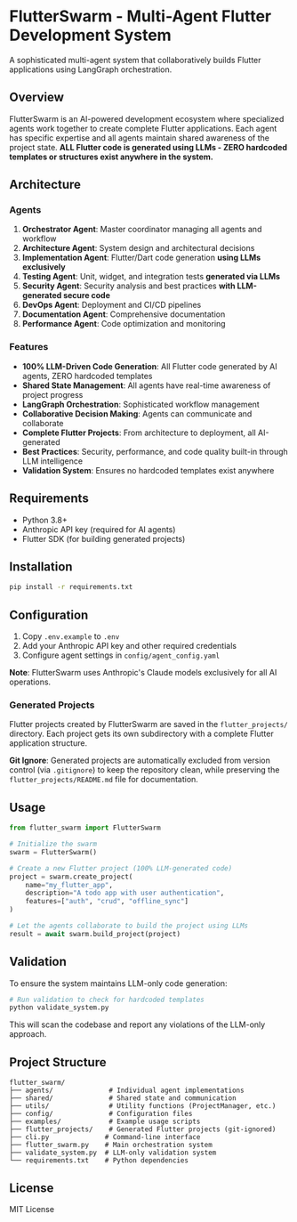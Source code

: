# FlutterSwarm - Multi-Agent Flutter Development System

A sophisticated multi-agent system that collaboratively builds Flutter applications using LangGraph orchestration.

## Overview

FlutterSwarm is an AI-powered development ecosystem where specialized agents work together to create complete Flutter applications. Each agent has specific expertise and all agents maintain shared awareness of the project state. **ALL Flutter code is generated using LLMs - ZERO hardcoded templates or structures exist anywhere in the system.**

## Architecture

### Agents

1. **Orchestrator Agent**: Master coordinator managing all agents and workflow
2. **Architecture Agent**: System design and architectural decisions
3. **Implementation Agent**: Flutter/Dart code generation **using LLMs exclusively**
4. **Testing Agent**: Unit, widget, and integration tests **generated via LLMs**
5. **Security Agent**: Security analysis and best practices **with LLM-generated secure code**
6. **DevOps Agent**: Deployment and CI/CD pipelines
7. **Documentation Agent**: Comprehensive documentation
8. **Performance Agent**: Code optimization and monitoring

### Features

- **100% LLM-Driven Code Generation**: All Flutter code generated by AI agents, ZERO hardcoded templates
- **Shared State Management**: All agents have real-time awareness of project progress
- **LangGraph Orchestration**: Sophisticated workflow management
- **Collaborative Decision Making**: Agents can communicate and collaborate
- **Complete Flutter Projects**: From architecture to deployment, all AI-generated
- **Best Practices**: Security, performance, and code quality built-in through LLM intelligence
- **Validation System**: Ensures no hardcoded templates exist anywhere

## Requirements

- Python 3.8+
- Anthropic API key (required for AI agents)
- Flutter SDK (for building generated projects)

## Installation

```bash
pip install -r requirements.txt
```

## Configuration

1. Copy `.env.example` to `.env`
2. Add your Anthropic API key and other required credentials
3. Configure agent settings in `config/agent_config.yaml`

**Note**: FlutterSwarm uses Anthropic's Claude models exclusively for all AI operations.

### Generated Projects

Flutter projects created by FlutterSwarm are saved in the `flutter_projects/` directory. Each project gets its own subdirectory with a complete Flutter application structure. 

**Git Ignore**: Generated projects are automatically excluded from version control (via `.gitignore`) to keep the repository clean, while preserving the `flutter_projects/README.md` file for documentation.

## Usage

```python
from flutter_swarm import FlutterSwarm

# Initialize the swarm
swarm = FlutterSwarm()

# Create a new Flutter project (100% LLM-generated code)
project = swarm.create_project(
    name="my_flutter_app",
    description="A todo app with user authentication",
    features=["auth", "crud", "offline_sync"]
)

# Let the agents collaborate to build the project using LLMs
result = await swarm.build_project(project)
```

## Validation

To ensure the system maintains LLM-only code generation:

```bash
# Run validation to check for hardcoded templates
python validate_system.py
```

This will scan the codebase and report any violations of the LLM-only approach.

## Project Structure

```
flutter_swarm/
├── agents/              # Individual agent implementations
├── shared/              # Shared state and communication
├── utils/               # Utility functions (ProjectManager, etc.)
├── config/              # Configuration files
├── examples/            # Example usage scripts
├── flutter_projects/    # Generated Flutter projects (git-ignored)
├── cli.py              # Command-line interface
├── flutter_swarm.py    # Main orchestration system
├── validate_system.py  # LLM-only validation system
└── requirements.txt    # Python dependencies
```

## License

MIT License